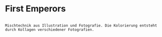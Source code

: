 # First  Emperors

~~~

Mischtechnik aus Illustration und Fotografie. Die Kolorierung entsteht durch Kollagen verschiedener Fotografien.